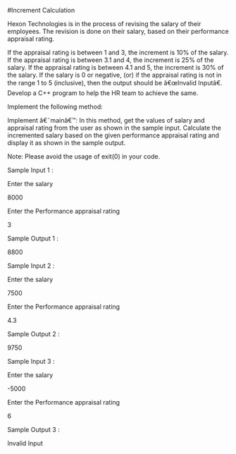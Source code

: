 #Increment Calculation

Hexon Technologies is in the process of revising the salary of their employees. The revision is done on their salary, based on their performance appraisal rating.

If the appraisal rating is between 1 and 3, the increment is 10% of the salary.
If the appraisal rating is between 3.1 and 4, the increment is 25% of the salary.
If the appraisal rating is between 4.1 and 5, the increment is 30% of the salary.
If the salary is 0 or negative, (or) if the appraisal rating is not in the range 1 to 5 (inclusive), then the output should be â€œInvalid Inputâ€.
Develop a C++ program to help the HR team to achieve the same.

Implement the following method:

Implement â€˜mainâ€™: In this method, get the values of salary and appraisal rating from the user as shown in the sample input. Calculate the incremented salary based on the given performance appraisal rating and display it as shown in the sample output. 

Note: Please avoid the usage of exit(0) in your code.  

Sample Input 1 :

Enter the salary

8000

Enter the Performance appraisal rating

3

Sample Output  1 :

8800

 

Sample Input  2 :

Enter the salary

7500

Enter the Performance appraisal rating

4.3

Sample Output  2 :

9750




Sample Input  3 :

Enter the salary

-5000

Enter the Performance appraisal rating

6

Sample Output  3 :

Invalid Input
